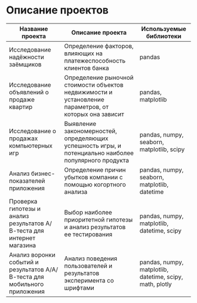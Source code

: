 # Описание проектов
|Название проекта|Описание проекта|Используемые библиотеки|
|----|-|--|
|Исследование надёжности заёмщиков|Определение факторов, влияющих на платежеспособность клиентов банка|pandas|
|Исследование объявлений о продаже квартир|Определение рыночной стоимости объектов недвижимости и установление параметров, от которых она зависит|pandas, matplotlib|
|Исследование о продажах компьютерных игр|Выявление закономерностей, определяющих успешность игры, и потенциально наиболее популярного продукта|pandas, numpy, seaborn, matplotlib, scipy|
|Анализ бизнес-показателей приложения|Определение причин убытков компании с помощью когортного анализа|pandas, numpy, seaborn, matplotlib, datetime|
|Проверка гипотезы и анализ результатов А/В-теста для интернет магазина|Выбор наиболее приоритетной гипотезы и анализ результатов ее тестирования|pandas, numpy, matplotlib, datetime, scipy|
|Анализ воронки событий и результатов А/А/В-теста для мобильного приложения|Анализ поведения пользователей и результатов эксперимента со шрифтами|pandas, numpy, matplotlib, datetime, scipy, math, plotly|

